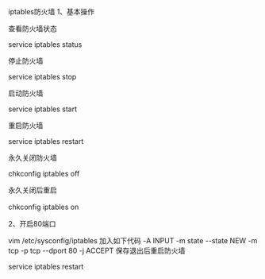 iptables防火墙
1、基本操作

 查看防火墙状态

service iptables status  

 停止防火墙

service iptables stop  

 启动防火墙

service iptables start  

 重启防火墙

service iptables restart  

 永久关闭防火墙

chkconfig iptables off  

 永久关闭后重启

chkconfig iptables on　　

2、开启80端口

 vim /etc/sysconfig/iptables
 加入如下代码
-A INPUT -m state --state NEW -m tcp -p tcp --dport 80 -j ACCEPT
保存退出后重启防火墙

service iptables restart
